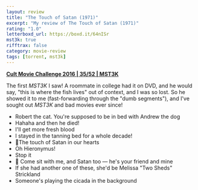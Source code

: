 ```yaml
---
layout: review
title: "The Touch of Satan (1971)"
excerpt: "My review of The Touch of Satan (1971)"
rating: "1.0"
letterboxd_url: https://boxd.it/64nISr
mst3k: true
rifftrax: false
category: movie-review
tags: [torrent, mst3k]
---
```


<b><a href="https://boxd.it/q7ygw/detail" title="Cult Movie Challenge 2016 | 35/52 | MST3K" target="_blank" rel="noopener">Cult Movie Challenge 2016 | 35/52 | MST3K</a></b>

The first <i>MST3K</i> I saw! A roommate in college had it on DVD, and he would say, "this is where the fish lives" out of context, and I was so lost. So he showed it to me (fast-forwarding through the "dumb segments"), and I've sought out <i>MST3K</i> and bad movies ever since!

- Robert the cat. You're supposed to be in bed with Andrew the dog
- Hahaha and then he died!
- I'll get more fresh blood
- I stayed in the tanning bed for a whole decade!
- 🎵The touch of Satan in our hearts
- Oh Hieronymus!
- Stop it
- 🎵 Come sit with me, and Satan too — he's your friend and mine
- If she had another one of these, she'd be Melissa "Two Sheds" Strickland
- Someone's playing the cicada in the background

